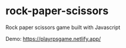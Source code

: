 # rock-paper-scissors

Rock paper scissors game built with Javascript

Demo: https://playrpsgame.netlify.app/
